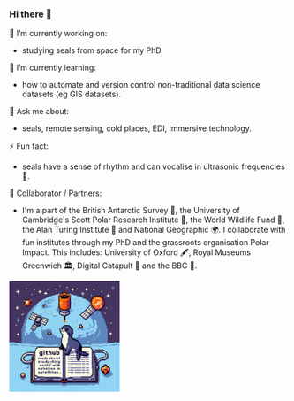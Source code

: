 ### Hi there 👋

🔭 I’m currently working on: 
* studying seals from space for my PhD.

🌱 I’m currently learning: 
* how to automate and version control non-traditional data science datasets (eg GIS datasets).

💬 Ask me about: 
* seals, remote sensing, cold places, EDI, immersive technology.

⚡ Fun fact: 
* seals have a sense of rhythm and can vocalise in ultrasonic frequencies 🦭.

🌃 Collaborator / Partners:
* I'm a part of the British Antarctic Survey 🗻, the University of Cambridge's Scott Polar Research Institute 📖, the World Wildlife Fund 🐼, the Alan Turing Institute 🧠 and National Geographic 🌍. I collaborate with fun institutes through my PhD and the grassroots organisation Polar Impact. This includes: University of Oxford 🖋, Royal Museums Greenwich 🏛, Digital Catapult 💽 and the BBC 🎥.     

<img src="https://github.com/psg32/psg32/blob/main/figures/Designer.png" width="200" />